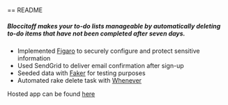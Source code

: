 == README

##### Bloccitoff makes your to-do lists manageable by automatically deleting to-do items that have not been completed after seven days.

* Implemented [Figaro](https://github.com/laserlemon/figaro) to securely configure and protect sensitive information 
* Used SendGrid to deliver email confirmation after sign-up
* Seeded data with [Faker](https://github.com/stympy/faker) for testing purposes 
* Automated rake delete task with [Whenever](https://github.com/javan/whenever)

Hosted app can be found [here](https://liz11-bloccitoff.herokuapp.com)